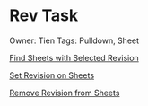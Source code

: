 # Rev Task

Owner: Tien
Tags: Pulldown, Sheet

[Find Sheets with Selected Revision](Rev%20Task%20968d11cb58f34187af4b545fe92f2840/Find%20Sheets%20with%20Selected%20Revision%2022e0800f3dc147b6b410460394e9df55.md)

[Set Revision on Sheets](Rev%20Task%20968d11cb58f34187af4b545fe92f2840/Set%20Revision%20on%20Sheets%20f1c78c2a0471426aaaa8168d55406b97.md)

[Remove Revision from Sheets](Rev%20Task%20968d11cb58f34187af4b545fe92f2840/Remove%20Revision%20from%20Sheets%20af4d68396c834aeb9ebb7784e756f8e0.md)